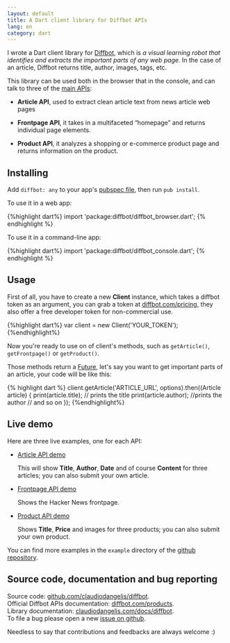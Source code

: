 ```yaml
---
layout: default
title: A Dart client library for Diffbot APIs
lang: en
category: dart
---
```


I wrote a Dart client library for [Diffbot](http://diffbot.com), which is _a visual learning robot that identifies and extracts the important parts of any web page_. In the case of an article, Diffbot returns title, author, images, tags, etc. 



This library can be used both in the browser that in the console, and can talk to three of the [main APIs](http://diffbot.com/products/automatic/):

- **Article API**, used to extract clean article text from news article web pages

- **Frontpage API**, it takes in a multifaceted “homepage” and returns individual page elements.

- **Product API**, it analyzes a shopping or e-commerce product page and returns information on the product.

<!--more-->

## Installing

Add `diffbot: any` to your app's [pubspec file](http://pub.dartlang.org/doc/pubspec.html), then run `pub install`.

To use it in a web app:

{%highlight dart%}
import 'package:diffbot/diffbot_browser.dart';
{% endhighlight %}

To use it in a command-line app:

{%highlight dart%}
import 'package:diffbot/diffbot_console.dart';
{% endhighlight %}


## Usage

First of all, you have to create a new **Client** instance, which takes a diffbot token as an argument, you can grab a token at [diffbot.com/pricing](http://diffbot.com/pricing/), they also offer a free developer token for non-commercial use.

{%highlight dart%}
var client = new Client('YOUR_TOKEN');
{%endhighlight%}

Now you're ready to use on of client's methods, such as `getArticle()`, `getFrontpage()` or `getProduct()`.

Those methods return a [Future](https://www.dartlang.org/articles/using-future-based-apis/), let's say you want to get important parts of an article, your code will be like this:

{% highlight dart %}
client.getArticle('ARTICLE_URL', options).then((Article article) {
  print(article.title); // prints the title
  print(article.author); //prints the author
  // and so on
});
{%endhighlight%}

## Live demo

Here are three live examples, one for each API:

- [Article API demo](/demo/diffbot/article.html)
    
    This will show **Title**, **Author**, **Date** and of course **Content** for three articles; you can also submit your own article.

- [Frontpage API demo](/demo/diffbot/frontpage.html)

    Shows the Hacker News frontpage.

- [Product API demo](/demo/diffbot/product.html)

    Shows **Title**, **Price** and images for three products; you can also submit your own product.


You can find more examples in the `example` directory of the [github repository](/~/diffbot).

## Source code, documentation and bug reporting

Source code: [github.com/claudiodangelis/diffbot](/~/diffbot).  
Official Diffbot APIs documentation: [diffbot.com/products](http://diffbot.com/products/automatic/).  
Library documentation: [claudiodangelis.com/docs/diffbot](/docs/diffbot).  
To file a bug please open a new [issue on github](/~/diffbot/issues).

Needless to say that contributions and feedbacks are always welcome :)